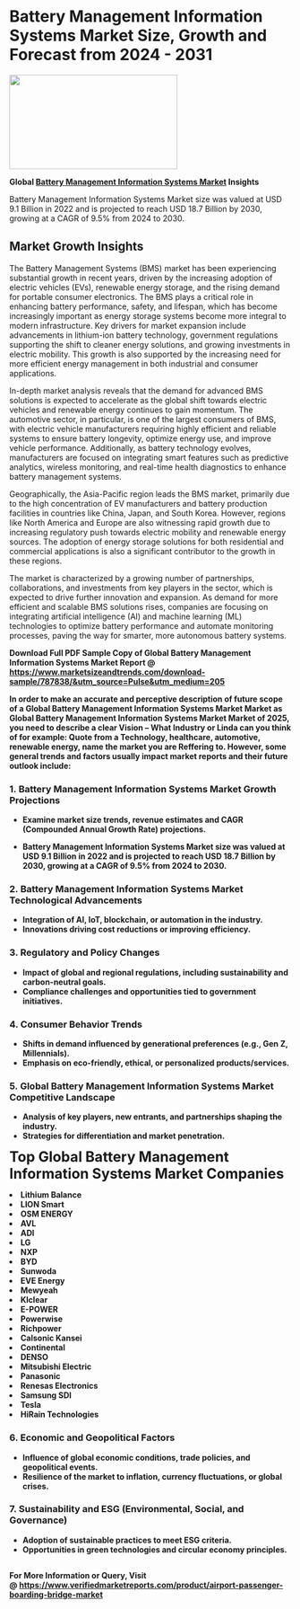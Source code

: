 <H1>Battery Management Information Systems Market Size, Growth and Forecast from 2024 - 2031</H1><img class="aligncenter size-medium wp-image-584254" src="https://thirdeyenews.in/wp-content/uploads/2024/09/Global-Market-Research-300x168.jpeg" alt="" width="300" height="168" /><p><strong>Global&nbsp;<a href="https://www.marketsizeandtrends.com/download-sample/787838/&amp;utm_source=Pulse&amp;utm_medium=205">Battery Management Information Systems Market</a> Insights</strong></p><p>Battery Management Information Systems Market size was valued at USD 9.1 Billion in 2022 and is projected to reach USD 18.7 Billion by 2030, growing at a CAGR of 9.5% from 2024 to 2030.</p><p><h2>Market Growth Insights</h2> <p>The Battery Management Systems (BMS) market has been experiencing substantial growth in recent years, driven by the increasing adoption of electric vehicles (EVs), renewable energy storage, and the rising demand for portable consumer electronics. The BMS plays a critical role in enhancing battery performance, safety, and lifespan, which has become increasingly important as energy storage systems become more integral to modern infrastructure. Key drivers for market expansion include advancements in lithium-ion battery technology, government regulations supporting the shift to cleaner energy solutions, and growing investments in electric mobility. This growth is also supported by the increasing need for more efficient energy management in both industrial and consumer applications.</p> <p><strong></strong></p> <p>In-depth market analysis reveals that the demand for advanced BMS solutions is expected to accelerate as the global shift towards electric vehicles and renewable energy continues to gain momentum. The automotive sector, in particular, is one of the largest consumers of BMS, with electric vehicle manufacturers requiring highly efficient and reliable systems to ensure battery longevity, optimize energy use, and improve vehicle performance. Additionally, as battery technology evolves, manufacturers are focused on integrating smart features such as predictive analytics, wireless monitoring, and real-time health diagnostics to enhance battery management systems.</p> <p>Geographically, the Asia-Pacific region leads the BMS market, primarily due to the high concentration of EV manufacturers and battery production facilities in countries like China, Japan, and South Korea. However, regions like North America and Europe are also witnessing rapid growth due to increasing regulatory push towards electric mobility and renewable energy sources. The adoption of energy storage solutions for both residential and commercial applications is also a significant contributor to the growth in these regions.</p> <p>The market is characterized by a growing number of partnerships, collaborations, and investments from key players in the sector, which is expected to drive further innovation and expansion. As demand for more efficient and scalable BMS solutions rises, companies are focusing on integrating artificial intelligence (AI) and machine learning (ML) technologies to optimize battery performance and automate monitoring processes, paving the way for smarter, more autonomous battery systems.</p> <p><strong></p><p><span class=""><strong>Download Full PDF Sample Copy of Global Battery Management Information Systems Market Report</strong> @ <a href="https://www.marketsizeandtrends.com/download-sample/787838/&amp;utm_source=Pulse&amp;utm_medium=205" target="_blank">https://www.marketsizeandtrends.com/download-sample/787838/&amp;utm_source=Pulse&amp;utm_medium=205</a></span></p><p>In order to make an accurate and perceptive description of future scope of a Global&nbsp;Battery Management Information Systems Market Market as Global&nbsp;Battery Management Information Systems Market Market of 2025, you need to describe a clear Vision &ndash; What Industry or Linda can you think of for example: Quote from a Technology, healthcare, automotive, renewable energy, name the market you are Reffering to. However, some general trends and factors usually impact market reports and their future outlook include:</p><h3>1.&nbsp;<strong>Battery Management Information Systems Market Growth Projections</strong></h3><ul><li>Examine market size trends, revenue estimates and CAGR (Compounded Annual Growth Rate) projections.</li><li><p>Battery Management Information Systems Market size was valued at USD 9.1 Billion in 2022 and is projected to reach USD 18.7 Billion by 2030, growing at a CAGR of 9.5% from 2024 to 2030.</p></li></ul><h3>2.&nbsp;<strong>Battery Management Information Systems Market Technological Advancements</strong></h3><ul><li>Integration of AI, IoT, blockchain, or automation in the industry.</li><li>Innovations driving cost reductions or improving efficiency.</li></ul><h3>3.&nbsp;<strong>Regulatory and Policy Changes</strong></h3><ul><li>Impact of global and regional regulations, including sustainability and carbon-neutral goals.</li><li>Compliance challenges and opportunities tied to government initiatives.</li></ul><h3>4.&nbsp;<strong>Consumer Behavior Trends</strong></h3><ul><li>Shifts in demand influenced by generational preferences (e.g., Gen Z, Millennials).</li><li>Emphasis on eco-friendly, ethical, or personalized products/services.</li></ul><h3>5.&nbsp;<strong>Global Battery Management Information Systems Market Competitive Landscape</strong></h3><ul><li>Analysis of key players, new entrants, and partnerships shaping the industry.</li><li>Strategies for differentiation and market penetration.</li></ul><p data-pm-slice="1 1 []"><span style="color: inherit; font-family: inherit; font-size: 25px;">Top Global Battery Management Information Systems Market Companies</span></p><div class="" data-test-id=""><p><li>Lithium Balance</li><li> LION Smart</li><li> OSM ENERGY</li><li> AVL</li><li> ADI</li><li> LG</li><li> NXP</li><li> BYD</li><li> Sunwoda</li><li> EVE Energy</li><li> Mewyeah</li><li> Klclear</li><li> E-POWER</li><li> Powerwise</li><li> Richpower</li><li> Calsonic Kansei</li><li> Continental</li><li> DENSO</li><li> Mitsubishi Electric</li><li> Panasonic</li><li> Renesas Electronics</li><li> Samsung SDI</li><li> Tesla</li><li> HiRain Technologies</li></p></div><h3>6.&nbsp;<strong>Economic and Geopolitical Factors</strong></h3><ul><li>Influence of global economic conditions, trade policies, and geopolitical events.</li><li>Resilience of the market to inflation, currency fluctuations, or global crises.</li></ul><h3>7.&nbsp;<strong>Sustainability and ESG (Environmental, Social, and Governance)</strong></h3><ul><li>Adoption of sustainable practices to meet ESG criteria.</li><li>Opportunities in green technologies and circular economy principles.</li></ul><h2><strong style="font-size: 14px;">For More Information or Query, Visit @&nbsp;</strong><a style="background-color: #ffffff; font-size: 14px;" href="https://www.marketsizeandtrends.com/report/battery-management-information-systems-market/" target="_blank">https://www.verifiedmarketreports.com/product/airport-passenger-boarding-bridge-market</a></h2>
